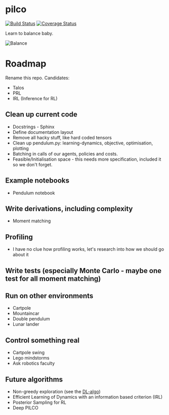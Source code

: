 # pilco

[![Build Status](https://travis-ci.org/sbrml/pilco.svg?branch=master)](https://travis-ci.org/sbrml/pilco)
[![Coverage Status](https://coveralls.io/repos/github/sbrml/pilco/badge.svg?branch=master)](https://coveralls.io/github/sbrml/pilco?branch=master)

Learn to balance baby.

![Balance](good_gifs/pendulum-test-20200422-081051.gif)

# Roadmap

Rename this repo. Candidates:
- Talos
- PRL
- IRL (Inference for RL)

## Clean up current code
- Docstrings - Sphinx
- Define documentation layout
- Remove all hacky stuff, like hard coded tensors
- Clean up pendulum.py: learning-dynamics, objective, optimisation, plotting
- Batching in calls of our agents, policies and costs.
- Feasible/Initialisation space - this needs more specification, included it so we don't forget.

## Example notebooks
- Pendulum notebook

## Write derivations, including complexity
- Moment matching

## Profiling
- I have no clue how profiling works, let's research into how we should go about it

## Write tests (especially Monte Carlo - maybe one test for all moment matching)

## Run on other environments
- Cartpole
- Mountaincar
- Double pendulum
- Lunar lander

## Control something real
- Cartpole swing
- Lego mindstorms
- Ask robotics faculty

## Future algorithms
- Non-greedy exploration (see the [DL-algo](https://www.mlmi.eng.cam.ac.uk/files/disentangling_sources_of_uncertainty_for_active_exploration_reduced.pdf))
- Efficient Learning of Dynamics with an information based criterion (IRL)
- Posterior Sampling for RL
- Deep PILCO
